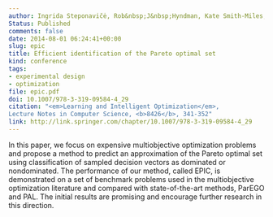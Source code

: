 ```yaml
---
author: Ingrida Steponavičė, Rob&nbsp;J&nbsp;Hyndman, Kate Smith-Miles, Laura Villanova
Status: Published
comments: false
date: 2014-08-01 06:24:41+00:00
slug: epic
title: Efficient identification of the Pareto optimal set
kind: conference
tags:
- experimental design
- optimization
file: epic.pdf
doi: 10.1007/978-3-319-09584-4_29
citation: "<em>Learning and Intelligent Optimization</em>, 
Lecture Notes in Computer Science, <b>8426</b>, 341-352"
link: http://link.springer.com/chapter/10.1007/978-3-319-09584-4_29
---
```




In this paper, we focus on expensive multiobjective optimization problems and propose a method to predict an approximation of the Pareto optimal set using classification of sampled decision vectors as dominated or nondominated. The performance of our method, called EPIC, is demonstrated on a set of benchmark problems used in the multiobjective optimization literature and compared with state-of-the-art methods, ParEGO and PAL. The initial results are promising and encourage further research in this direction.

